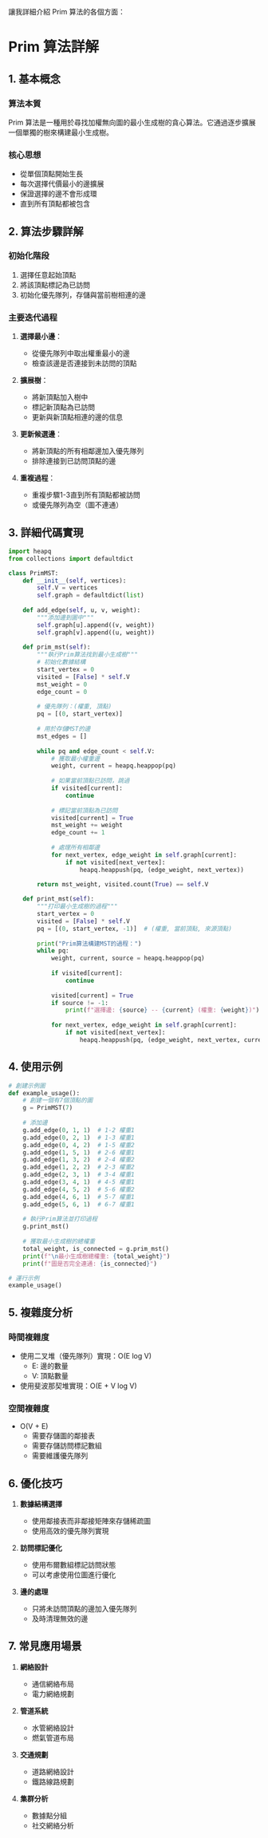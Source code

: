 讓我詳細介紹 Prim 算法的各個方面：

# Prim 算法詳解

## 1. 基本概念

### 算法本質
Prim 算法是一種用於尋找加權無向圖的最小生成樹的貪心算法。它通過逐步擴展一個單獨的樹來構建最小生成樹。

### 核心思想
- 從單個頂點開始生長
- 每次選擇代價最小的邊擴展
- 保證選擇的邊不會形成環
- 直到所有頂點都被包含

## 2. 算法步驟詳解

### 初始化階段
1. 選擇任意起始頂點
2. 將該頂點標記為已訪問
3. 初始化優先隊列，存儲與當前樹相連的邊

### 主要迭代過程
1. **選擇最小邊**：
   - 從優先隊列中取出權重最小的邊
   - 檢查該邊是否連接到未訪問的頂點

2. **擴展樹**：
   - 將新頂點加入樹中
   - 標記新頂點為已訪問
   - 更新與新頂點相連的邊的信息

3. **更新候選邊**：
   - 將新頂點的所有相鄰邊加入優先隊列
   - 排除連接到已訪問頂點的邊

4. **重複過程**：
   - 重複步驟1-3直到所有頂點都被訪問
   - 或優先隊列為空（圖不連通）

## 3. 詳細代碼實現

```python
import heapq
from collections import defaultdict

class PrimMST:
    def __init__(self, vertices):
        self.V = vertices
        self.graph = defaultdict(list)
        
    def add_edge(self, u, v, weight):
        """添加邊到圖中"""
        self.graph[u].append((v, weight))
        self.graph[v].append((u, weight))
        
    def prim_mst(self):
        """執行Prim算法找到最小生成樹"""
        # 初始化數據結構
        start_vertex = 0
        visited = [False] * self.V
        mst_weight = 0
        edge_count = 0
        
        # 優先隊列：(權重, 頂點)
        pq = [(0, start_vertex)]
        
        # 用於存儲MST的邊
        mst_edges = []
        
        while pq and edge_count < self.V:
            # 獲取最小權重邊
            weight, current = heapq.heappop(pq)
            
            # 如果當前頂點已訪問，跳過
            if visited[current]:
                continue
                
            # 標記當前頂點為已訪問
            visited[current] = True
            mst_weight += weight
            edge_count += 1
            
            # 處理所有相鄰邊
            for next_vertex, edge_weight in self.graph[current]:
                if not visited[next_vertex]:
                    heapq.heappush(pq, (edge_weight, next_vertex))
                    
        return mst_weight, visited.count(True) == self.V

    def print_mst(self):
        """打印最小生成樹的過程"""
        start_vertex = 0
        visited = [False] * self.V
        pq = [(0, start_vertex, -1)]  # (權重, 當前頂點, 來源頂點)
        
        print("Prim算法構建MST的過程：")
        while pq:
            weight, current, source = heapq.heappop(pq)
            
            if visited[current]:
                continue
                
            visited[current] = True
            if source != -1:
                print(f"選擇邊: {source} -- {current} (權重: {weight})")
                
            for next_vertex, edge_weight in self.graph[current]:
                if not visited[next_vertex]:
                    heapq.heappush(pq, (edge_weight, next_vertex, current))
```

## 4. 使用示例

```python
# 創建示例圖
def example_usage():
    # 創建一個有7個頂點的圖
    g = PrimMST(7)
    
    # 添加邊
    g.add_edge(0, 1, 1)  # 1-2 權重1
    g.add_edge(0, 2, 1)  # 1-3 權重1
    g.add_edge(0, 4, 2)  # 1-5 權重2
    g.add_edge(1, 5, 1)  # 2-6 權重1
    g.add_edge(1, 3, 2)  # 2-4 權重2
    g.add_edge(1, 2, 2)  # 2-3 權重2
    g.add_edge(2, 3, 1)  # 3-4 權重1
    g.add_edge(3, 4, 1)  # 4-5 權重1
    g.add_edge(4, 5, 2)  # 5-6 權重2
    g.add_edge(4, 6, 1)  # 5-7 權重1
    g.add_edge(5, 6, 1)  # 6-7 權重1
    
    # 執行Prim算法並打印過程
    g.print_mst()
    
    # 獲取最小生成樹的總權重
    total_weight, is_connected = g.prim_mst()
    print(f"\n最小生成樹總權重: {total_weight}")
    print(f"圖是否完全連通: {is_connected}")

# 運行示例
example_usage()
```

## 5. 複雜度分析

### 時間複雜度
- 使用二叉堆（優先隊列）實現：O(E log V)
  - E: 邊的數量
  - V: 頂點數量
- 使用斐波那契堆實現：O(E + V log V)

### 空間複雜度
- O(V + E)
  - 需要存儲圖的鄰接表
  - 需要存儲訪問標記數組
  - 需要維護優先隊列

## 6. 優化技巧

1. **數據結構選擇**
   - 使用鄰接表而非鄰接矩陣來存儲稀疏圖
   - 使用高效的優先隊列實現

2. **訪問標記優化**
   - 使用布爾數組標記訪問狀態
   - 可以考慮使用位圖進行優化

3. **邊的處理**
   - 只將未訪問頂點的邊加入優先隊列
   - 及時清理無效的邊

## 7. 常見應用場景

1. **網絡設計**
   - 通信網絡布局
   - 電力網絡規劃

2. **管道系統**
   - 水管網絡設計
   - 燃氣管道布局

3. **交通規劃**
   - 道路網絡設計
   - 鐵路線路規劃

4. **集群分析**
   - 數據點分組
   - 社交網絡分析